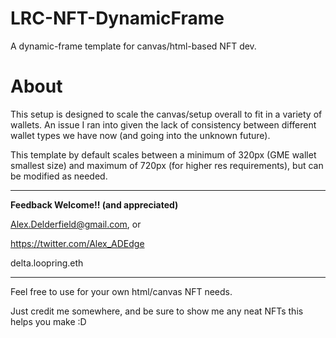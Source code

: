 # LRC-NFT-DynamicFrame
A dynamic-frame template for canvas/html-based NFT dev.

# About
This setup is designed to scale the canvas/setup overall to fit in a variety of wallets.
An issue I ran into given the lack of consistency between different wallet types we have now (and going into the unknown future).

This template by default scales between a minimum of 320px (GME wallet smallest size) and maximum of 720px (for higher res requirements), but can be modified as needed.

<hr>

**Feedback Welcome!! (and appreciated)**

Alex.Delderfield@gmail.com, or

https://twitter.com/Alex_ADEdge

delta.loopring.eth

<hr>

Feel free to use for your own html/canvas NFT needs.

Just credit me somewhere, and be sure to show me any neat NFTs this helps you make :D
